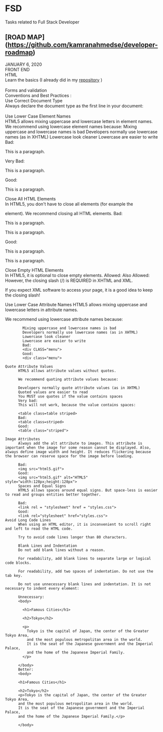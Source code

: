 # FSD
Tasks related to Full Stack Developer

## [ROAD MAP] (https://github.com/kamranahmedse/developer-roadmap)

JANUARY 6, 2020<br>
FRONT END<br>
  HTML<br>
    Learn the basics (I already did in my [repository](https://github.com/Nehasingh1300/Web-Developmnent/tree/html) )<br>
    <br>Forms and validation <br>
    Conventions and Best Practices :<br> 
        Use Correct Document Type<br>
            Always declare the document type as the first line in your document:<br>
            <!DOCTYPE html><br>
        Use Lower Case Element Names<br>
            HTML5 allows mixing uppercase and lowercase letters in element names.
            We recommend using lowercase element names because:
            Mixing uppercase and lowercase names is bad
            Developers normally use lowercase names (as in XHTML)
            Lowercase look cleaner
            Lowercase are easier to write
            Bad:
            <SECTION>
              <p>This is a paragraph.</p>
            </SECTION>
            Very Bad:
            <Section>
              <p>This is a paragraph.</p>
            </SECTION>
            Good:
            <section>
              <p>This is a paragraph.</p>
            </section>
        Close All HTML Elements<br>
            In HTML5, you don't have to close all elements (for example the <p> element).
            We recommend closing all HTML elements.
            Bad:
            <section>
              <p>This is a paragraph.
              <p>This is a paragraph.
            </section>
            Good:
            <section>
              <p>This is a paragraph.</p>
              <p>This is a paragraph.</p>
            </section>
        Close Empty HTML Elements<br>
            In HTML5, it is optional to close empty elements.
          Allowed:
            <meta charset="utf-8">
            Also Allowed:
            <meta charset="utf-8" />
            However, the closing slash (/) is REQUIRED in XHTML and XML.

 If you expect XML software to access your page, it is a good idea to keep the closing slash!

Use Lower Case Attribute Names
            HTML5 allows mixing uppercase and lowercase letters in attribute names.

We recommend using lowercase attribute names because:

            Mixing uppercase and lowercase names is bad
            Developers normally use lowercase names (as in XHTML)
            Lowercase look cleaner
            Lowercase are easier to write
            Bad:
            <div CLASS="menu">
            Good:
            <div class="menu">

    Quote Attribute Values
          HTML5 allows attribute values without quotes.

          We recommend quoting attribute values because:

          Developers normally quote attribute values (as in XHTML)
          Quoted values are easier to read
          You MUST use quotes if the value contains spaces
          Very bad:
          This will not work, because the value contains spaces:

          <table class=table striped>
          Bad:
          <table class=striped>
          Good:
          <table class="striped">

    Image Attributes
          Always add the alt attribute to images. This attribute is important when the image for some reason cannot be displayed. Also, always define image width and height. It reduces flickering because the browser can reserve space for the image before loading.

          Bad:
          <img src="html5.gif">
          Good:
          <img src="html5.gif" alt="HTML5" style="width:128px;height:128px">
          Spaces and Equal Signs
          HTML5 allows spaces around equal signs. But space-less is easier to read and groups entities better together.

          Bad:
          <link rel = "stylesheet" href = "styles.css">
          Good:
          <link rel="stylesheet" href="styles.css">
    Avoid Long Code Lines
          When using an HTML editor, it is inconvenient to scroll right and left to read the HTML code.

          Try to avoid code lines longer than 80 characters.

          Blank Lines and Indentation
          Do not add blank lines without a reason.

          For readability, add blank lines to separate large or logical code blocks.

          For readability, add two spaces of indentation. Do not use the tab key.

          Do not use unnecessary blank lines and indentation. It is not necessary to indent every element:

          Unnecessary:
          <body>

            <h1>Famous Cities</h1>

            <h2>Tokyo</h2>

            <p>
              Tokyo is the capital of Japan, the center of the Greater Tokyo Area,
              and the most populous metropolitan area in the world.
              It is the seat of the Japanese government and the Imperial Palace,
              and the home of the Japanese Imperial Family.
            </p>

          </body>
          Better:
          <body>

          <h1>Famous Cities</h1>

          <h2>Tokyo</h2>
          <p>Tokyo is the capital of Japan, the center of the Greater Tokyo Area,
          and the most populous metropolitan area in the world.
          It is the seat of the Japanese government and the Imperial Palace,
          and the home of the Japanese Imperial Family.</p>

          </body>
          
          

